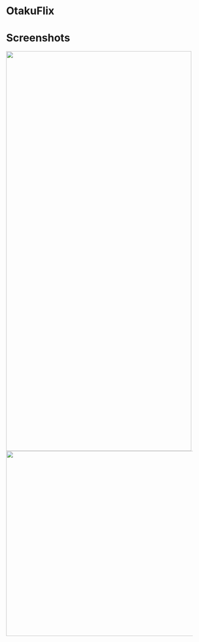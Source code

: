 # OtakuFlix
# Screenshots
<img src="https://user-images.githubusercontent.com/48673995/101184119-567cea80-3676-11eb-92fe-8f531333309d.jpg" width="500" height ="1080"/><img src ="https://user-images.githubusercontent.com/48673995/101184732-0f432980-3677-11eb-93a6-dd55a35a106e.jpg" width="1080" height ="500"/>

